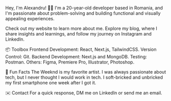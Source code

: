 Hey, I'm Alexandru! 👋🏻
I'm a 20-year-old developer based in Romania, and I'm passionate about problem-solving and building functional and visually appealing experiences.

Check out my website to learn more about me.
Explore my blog, where I share insights and learnings, and follow my journey on Instagram and LinkedIn.

📦 Toolbox
Frontend Development: React, Next.js, TailwindCSS.
Version Control: Git.
Backend Development: Next.js and MongoDB.
Testing: Postman.
Others: Figma, Premiere Pro, Illustrator, Photoshop.

💾 Fun Facts
The Weeknd is my favorite artist.
I was always passionate about tech, but I never thought I would work in tech.
I soft-bricked and unbricked my first smartphone one week after I got it.

✉️ Contact
For a quick response, DM me on LinkedIn or send me an email.
